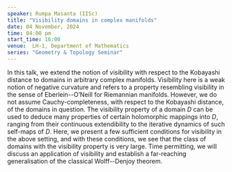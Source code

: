 ```yaml
---
speaker: Rumpa Masanta (IISc)
title: "Visibility domains in complex manifolds"
date: 04 November, 2024
time: 04:00 pm
start_time: 16:00
venue:  LH-1, Department of Mathematics
series: "Geometry & Topology Seminar"
---
```


 In this talk, we extend the notion of visibility with respect to the Kobayashi distance to domains in arbitrary complex manifolds. 
Visibility here is a weak notion of negative curvature and refers to a property resembling visibility in the sense of Eberlein--O’Neill 
for Riemannian manifolds. However, we do not assume Cauchy-completeness, with respect to the Kobayashi distance, of the domains in question.
The visibility property of a domain $D$ can be used to deduce many properties of certain holomorphic mappings into $D$, ranging from their 
continuous extendibility to the iterative dynamics of such self-maps of $D$. Here, we present a few sufficient conditions for visibility 
in the above setting, and with these conditions, we see that the class of domains with the visibility property is very large. 
Time permitting, we will discuss an application of visibility and establish a far-reaching generalisation of the classical Wolff--Denjoy 
theorem.
